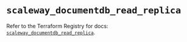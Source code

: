 # `scaleway_documentdb_read_replica`

Refer to the Terraform Registry for docs: [`scaleway_documentdb_read_replica`](https://registry.terraform.io/providers/scaleway/scaleway/2.42.1/docs/resources/documentdb_read_replica).
